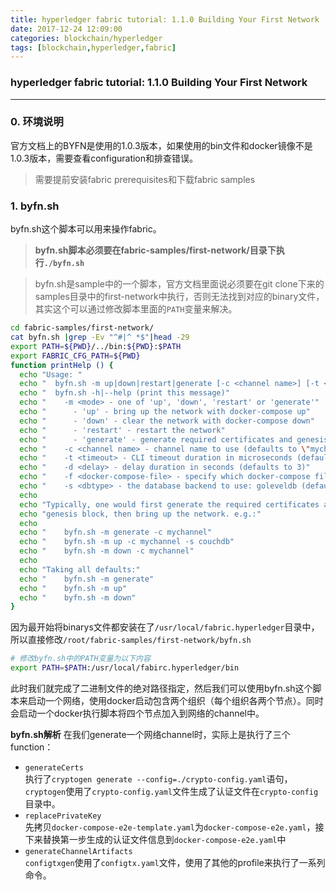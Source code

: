 ```yaml
---
title: hyperledger fabric tutorial: 1.1.0 Building Your First Network
date: 2017-12-24 12:09:00
categories: blockchain/hyperledger
tags: [blockchain,hyperledger,fabric]
---
```

### hyperledger fabric tutorial: 1.1.0 Building Your First Network

---

### 0. 环境说明
官方文档上的BYFN是使用的1.0.3版本，如果使用的bin文件和docker镜像不是1.0.3版本，需要查看configuration和排查错误。
> 需要提前安装fabric prerequisites和下载fabric samples

### 1. byfn.sh
byfn.sh这个脚本可以用来操作fabric。

> **byfn.sh脚本必须要在fabric-samples/first-network/目录下执行`./byfn.sh`**  

> byfn.sh是sample中的一个脚本，官方文档里面说必须要在git clone下来的samples目录中的first-network中执行，否则无法找到对应的binary文件，其实这个可以通过修改脚本里面的`PATH`变量来解决。  

``` bash
cd fabric-samples/first-network/
cat byfn.sh |grep -Ev "^#|^ *$"|head -29
export PATH=${PWD}/../bin:${PWD}:$PATH
export FABRIC_CFG_PATH=${PWD}
function printHelp () {
  echo "Usage: "
  echo "  byfn.sh -m up|down|restart|generate [-c <channel name>] [-t <timeout>] [-d <delay>] [-f <docker-compose-file>] [-s <dbtype>]"
  echo "  byfn.sh -h|--help (print this message)"
  echo "    -m <mode> - one of 'up', 'down', 'restart' or 'generate'"
  echo "      - 'up' - bring up the network with docker-compose up"
  echo "      - 'down' - clear the network with docker-compose down"
  echo "      - 'restart' - restart the network"
  echo "      - 'generate' - generate required certificates and genesis block"
  echo "    -c <channel name> - channel name to use (defaults to \"mychannel\")"
  echo "    -t <timeout> - CLI timeout duration in microseconds (defaults to 10000)"
  echo "    -d <delay> - delay duration in seconds (defaults to 3)"
  echo "    -f <docker-compose-file> - specify which docker-compose file use (defaults to docker-compose-cli.yaml)"
  echo "    -s <dbtype> - the database backend to use: goleveldb (default) or couchdb"
  echo
  echo "Typically, one would first generate the required certificates and "
  echo "genesis block, then bring up the network. e.g.:"
  echo
  echo "	byfn.sh -m generate -c mychannel"
  echo "	byfn.sh -m up -c mychannel -s couchdb"
  echo "	byfn.sh -m down -c mychannel"
  echo
  echo "Taking all defaults:"
  echo "	byfn.sh -m generate"
  echo "	byfn.sh -m up"
  echo "	byfn.sh -m down"
}
```
因为最开始将binarys文件都安装在了`/usr/local/fabric.hyperledger`目录中，所以直接修改`/root/fabric-samples/first-network/byfn.sh`
``` bash
# 修改byfn.sh中的PATH变量为以下内容
export PATH=$PATH:/usr/local/fabirc.hyperledger/bin
```
此时我们就完成了二进制文件的绝对路径指定，然后我们可以使用byfn.sh这个脚本来启动一个网络，使用docker启动包含两个组织（每个组织各两个节点）。同时会启动一个docker执行脚本将四个节点加入到网络的channel中。

**byfn.sh解析**
在我们generate一个网络channel时，实际上是执行了三个function：
- `generateCerts`  
执行了`cryptogen generate --config=./crypto-config.yaml`语句，`cryptogen`使用了`crypto-config.yaml`文件生成了认证文件在`crypto-config`目录中。
- `replacePrivateKey`  
先拷贝`docker-compose-e2e-template.yaml`为`docker-compose-e2e.yaml`，接下来替换第一步生成的认证文件信息到`docker-compose-e2e.yaml`中
- `generateChannelArtifacts`  
`configtxgen`使用了`configtx.yaml`文件，使用了其他的profile来执行了一系列命令。
